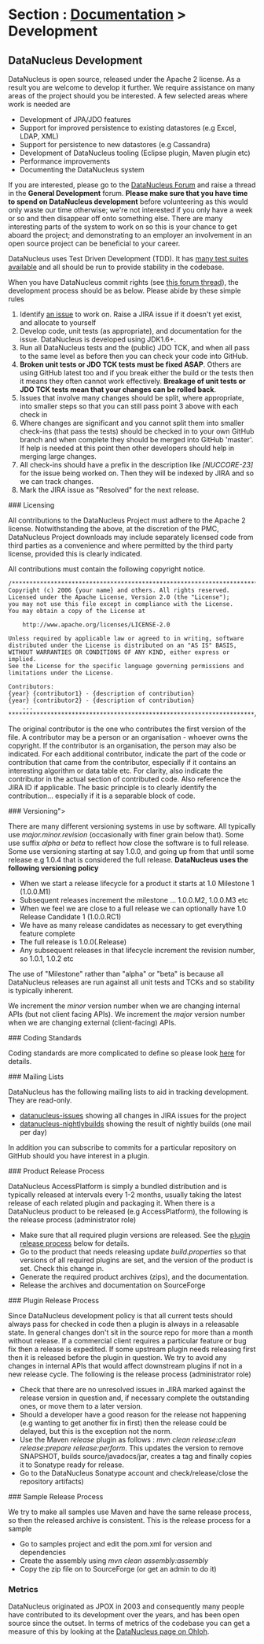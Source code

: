 <head><title>Development</title></head>

# Section : [Documentation](../index.html) > Development

## DataNucleus Development

DataNucleus is open source, released under the Apache 2 license. As a result you are welcome to develop it further. 
We require assistance on many areas of the project should you be interested. A few selected areas where work is needed are

* Development of JPA/JDO features
* Support for improved persistence to existing datastores (e.g Excel, LDAP, XML)
* Support for persistence to new datastores (e.g Cassandra)
* Development of DataNucleus tooling (Eclipse plugin, Maven plugin etc)
* Performance improvements
* Documenting the DataNucleus system

If you are interested, please go to the [DataNucleus Forum](http://forum.datanucleus.org/) and raise a thread in the __General Development__ forum. 
__Please make sure that you have time to spend on DataNucleus development__ before volunteering as this would only waste our time otherwise; we're not 
interested if you only have a week or so and then disappear off onto something else. There are many interesting parts of the system to work on so 
this is your chance to get aboard the project; and demonstrating to an employer an involvement in an open source project can be beneficial
to your career.

DataNucleus uses Test Driven Development (TDD). It has [many test suites available](tests.html) and all should be run to provide stability in the codebase.

When you have DataNucleus commit rights (see [this forum thread](http://www.datanucleus.org/servlet/forum/viewthread_thread,75)), the 
development process should be as below. Please abide by these simple rules

1. Identify [an issue](http://issues.datanucleus.org) to work on. Raise a JIRA issue if it doesn't yet exist, and allocate to yourself
2. Develop code, unit tests (as appropriate), and documentation for the issue. DataNucleus is developed using JDK1.6+.
3. Run all DataNucleus tests and the (public) JDO TCK, and when all pass to the same level as before then you can check your code into GitHub.
4. __Broken unit tests or JDO TCK tests must be fixed ASAP__. Others are using GitHub latest too and if you break either the build or the tests 
then it means they often cannot work effectively. __Breakage of unit tests or JDO TCK tests mean that your changes can be rolled back__.
5. Issues that involve many changes should be split, where appropriate, into smaller steps so that you can still pass point 3 above with each check in
6. Where changes are significant and you cannot split them into smaller check-ins (that pass the tests) should be checked in to your own GitHub branch 
and when complete they should be merged into GitHub 'master'. If help is needed at this point then other developers should help in merging large changes.
7. All check-ins should have a prefix in the description like _[NUCCORE-23]_ for the issue being worked on. Then they will be indexed by JIRA and so we can track changes.
8. Mark the JIRA issue as "Resolved" for the next release.

<a name="licensing"/>
### Licensing

All contributions to the DataNucleus Project must adhere to the Apache 2 license. Notwithstanding the above, at the discretion of the PMC, 
DataNucleus Project downloads may include separately licensed code from third parties as a convenience and where permitted by the third party license, 
provided this is clearly indicated.

All contributions must contain the following copyright notice.

	/**********************************************************************
	Copyright (c) 2006 {your name} and others. All rights reserved.
	Licensed under the Apache License, Version 2.0 (the "License");
	you may not use this file except in compliance with the License.
	You may obtain a copy of the License at
	
	    http://www.apache.org/licenses/LICENSE-2.0
	
	Unless required by applicable law or agreed to in writing, software
	distributed under the License is distributed on an "AS IS" BASIS,
	WITHOUT WARRANTIES OR CONDITIONS OF ANY KIND, either express or implied.
	See the License for the specific language governing permissions and
	limitations under the License.
	
	Contributors:
	{year} {contributor1} - {description of contribution}
	{year} {contributor2} - {description of contribution}
	    ...
	**********************************************************************/


The original contributor is the one who contributes the first version of the file. A contributor may be a person or an organisation - whoever 
owns the copyright. If the contributor is an organisation, the person may also be indicated. For each additional contributor, indicate the 
part of the code or contribution that came from the contributor, especially if it contains an interesting algorithm or data table etc. 
For clarity, also indicate the contributor in the actual section of contributed code. Also reference the JIRA ID if applicable. 
The basic principle is to clearly identify the contribution... especially if it is a separable block of code.

<a name="versioning"/>
### Versioning">

There are many different versioning systems in use by software. All typically use _major.minor.revision_ 
(occasionally with finer grain below that). Some use suffix _alpha_ or _beta_ to reflect how close the software is to full release. 
Some use versioning starting at say 1.0.0, and going up from that until some release e.g 1.0.4 that is considered the full release. 
__DataNucleus uses the following versioning policy__

* When we start a release lifecycle for a product it starts at 1.0 Milestone 1 (1.0.0.M1)
* Subsequent releases increment the milestone ... 1.0.0.M2, 1.0.0.M3 etc
* When we feel we are close to a full release we can optionally have 1.0 Release Candidate 1 (1.0.0.RC1)
* We have as many release candidates as necessary to get everything feature complete
* The full release is 1.0.0(.Release)
* Any subsequent releases in that lifecycle increment the revision number, so 1.0.1, 1.0.2 etc

The use of "Milestone" rather than "alpha" or "beta" is because all DataNucleus releases are run against all unit tests 
and TCKs and so stability is typically inherent.

We increment the <i>minor</i> version number when we are changing internal APIs (but not client facing APIs).
We increment the <i>major</i> version number when we are changing external (client-facing) APIs.

<a name="codingstandards"/>
### Coding Standards

Coding standards are more complicated to define so please look [here](coding_standards.html) for details.

<a name="mailinglists"/>
### Mailing Lists

DataNucleus has the following mailing lists to aid in tracking development. They are read-only.

* [datanucleus-issues](https://lists.sourceforge.net/lists/listinfo/datanucleus-issues) showing all changes in JIRA issues for the project
* [datanucleus-nightlybuilds](https://lists.sourceforge.net/lists/listinfo/datanucleus-nightlybuilds) showing the result of nightly builds (one mail per day)


In addition you can subscribe to commits for a particular repository on GitHub should you have interest in a plugin.


<a name="productrelease"/>
### Product Release Process

DataNucleus AccessPlatform is simply a bundled distribution and is typically released at intervals every 1-2 months, usually taking the 
latest release of each related plugin and packaging it. When there is a DataNucleus product to be released (e.g AccessPlatform), the following is 
the release process (administrator role)

* Make sure that all required plugin versions are released. See the [plugin release process](#pluginrelease) below for details.
* Go to the product that needs releasing update _build.properties_ so that versions of all required plugins are set, and the 
version of the product is set. Check this change in.
* Generate the required product archives (zips), and the documentation.
* Release the archives and documentation on SourceForge


<a name="pluginrelease"/>
### Plugin Release Process

Since DataNucleus development policy is that all current tests should always pass for checked in code then a plugin is
always in a releasable state. In general changes don't sit in the source repo for more than a month without release.
If a commercial client requires a particular feature or bug fix then a release is expedited. If some upstream plugin
needs releasing first then it is released before the plugin in question. We try to avoid any changes in internal APIs
that would affect downstream plugins if not in a new release cycle. The following is the release process (administrator role)

* Check that there are no unresolved issues in JIRA marked against the release version in question and, if necessary complete 
the outstanding ones, or move them to a later version.
* Should a developer have a good reason for the release not happening (e.g wanting to get another fix in first) then the 
release could be delayed, but this is the exception not the norm.
* Use the Maven _release_ plugin as follows : _mvn clean release:clean release:prepare release:perform_. This updates the 
version to remove SNAPSHOT, builds source/javadocs/jar, creates a tag and finally copies it to Sonatype ready for release.
* Go to the DataNucleus Sonatype account and check/release/close the repository artifacts)

<a name="samplerelease"/>
### Sample Release Process

We try to make all samples use Maven and have the same release process, so then the released archive is consistent.
This is the release process for a sample

* Go to samples project and edit the pom.xml for version and dependencies
* Create the assembly using _mvn clean assembly:assembly_
* Copy the zip file on to SourceForge (or get an admin to do it)

### Metrics

DataNucleus originated as JPOX in 2003 and consequently many people have contributed to its development over the years, 
and has been open source since the outset. In terms of metrics of the codebase you can get a measure of this by looking
at the [DataNucleus page on Ohloh](http://www.ohloh.net/projects/datanucleus).
